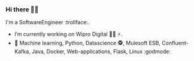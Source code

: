 ### Hi there 👨‍💻

I'm a SoftwareEngineer :trollface:. 
- I’m currently working on Wipro Digital  	🧑‍💼 ⚡.
- 🧠 Machine learning, Python, Datascience 🕵️, Mulesoft ESB, Confluent-Kafka, Java, Docker, Web-applications, Flask, Linux :godmode:

<!--
Here are some ideas to get you started: -->

<!--
- 🔭 I’m currently working on ...
- 🌱 I’m currently learning ...
- 👯 I’m looking to collaborate on ...
- 🤔 I’m looking for help with ...
- 💬 Ask me about ...
- 📫 How to reach me: ...
- 😄 Pronouns: ...
- ⚡ Fun fact: ...
-->

